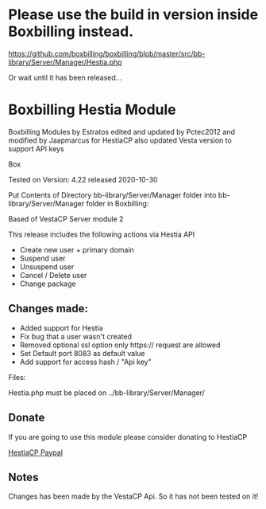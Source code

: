 # Please use the build in version inside Boxbilling instead.

https://github.com/boxbilling/boxbilling/blob/master/src/bb-library/Server/Manager/Hestia.php

Or wait until it has been released...


# Boxbilling Hestia Module

Boxbilling Modules by Estratos edited and updated by Pctec2012 and modified by Jaapmarcus for HestiaCP  also updated Vesta version to support API keys

Box

Tested on Version: 4.22 released 2020-10-30

Put Contents of Directory bb-library/Server/Manager folder into bb-library/Server/Manager folder in Boxbilling:

Based of VestaCP Server module 2

This release includes the following actions via Hestia API

- Create new user + primary domain 
- Suspend user 
- Unsuspend user
- Cancel / Delete user 
- Change package

## Changes made:

- Added support for Hestia
- Fix bug that a user wasn't created
- Removed optional ssl option only https:// request are allowed
- Set Default port 8083 as default value
- Add support for access hash / "Api key"
 
Files:

Hestia.php must be placed on ../bb-library/Server/Manager/

## Donate 

If you are going to use this module please consider donating to HestiaCP

[HestiaCP Paypal](https://www.paypal.com/cgi-bin/webscr?cmd=_s-xclick&hosted_button_id=ST87LQH2CHGLA)

## Notes

Changes has been made by the VestaCP Api. So it has not been tested on it!
